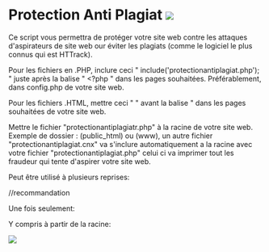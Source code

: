 # Protection Anti Plagiat <img src="http://image.noelshack.com/fichiers/2015/50/1449871072-sheild-icon.png">

Ce script vous permettra de protéger votre site web contre les attaques d'aspirateurs de site web our éviter les plagiats (comme le logiciel le plus connus qui est HTTrack).

Pour les fichiers en .PHP, inclure ceci " include('protectionantiplagiat.php'); " juste après la balise " <?php " dans les pages souhaitées. Préférablement, dans config.php de votre site web.

Pour les fichiers .HTML, mettre ceci " <?php include('protectionantiplagiat.php'); ?> " avant la balise " <!DOCTYPE html> dans les pages souhaitées de votre site web.

Mettre le fichier "protectionantiplagiatr.php" à la racine de votre site web. Exemple de dossier : (public_html) ou (www), un autre fichier "protectionantiplagiat.cnx" va s'inclure automatiquement a la racine avec votre fichier "protectionantiplagiat.php" celui ci va imprimer tout les fraudeur qui tente d'aspirer votre site web.

Peut être utilisé à plusieurs reprises:

<?php include("protectionantiplagiat.php"); ?>//recommandation

Une fois seulement:

<?php include_once("protectionantiplagiat.php"); ?>

Y compris à partir de la racine:

<?php
   $path = $_SERVER['DOCUMENT_ROOT'];
   $path .= "../../protectionantiplagiat.php";
   include_once($path);
?>

<img src="http://image.noelshack.com/fichiers/2015/50/1449871470-vtryvtr.png">
